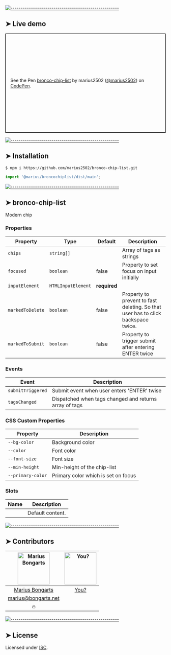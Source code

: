 
[![-----------------------------------------------------](https://raw.githubusercontent.com/andreasbm/readme/master/assets/lines/colored.png)](#live-demo)

## ➤ Live demo

<p class="codepen" data-height="311" data-theme-id="0" data-default-tab="html,result" data-user="marius2502" data-slug-hash="MMzboL" style="height: 311px; box-sizing: border-box; display: flex; align-items: center; justify-content: center; border: 2px solid; margin: 1em 0; padding: 1em;" data-pen-title="bronco-chip-list">
  <span>See the Pen <a target="_blank" href="https://codepen.io/marius2502/pen/MMzboL/">
  bronco-chip-list</a> by marius2502 (<a target="_blank" href="https://codepen.io/marius2502">@marius2502</a>)
  on <a target="_blank" href="https://codepen.io">CodePen</a>.</span>
</p>


[![-----------------------------------------------------](https://raw.githubusercontent.com/andreasbm/readme/master/assets/lines/colored.png)](#installation)

## ➤ Installation

```
$ npm i https://github.com/marius2502/bronco-chip-list.git
```

```javascript
import '@marius/broncochiplist/dist/main';
```



[![-----------------------------------------------------](https://raw.githubusercontent.com/andreasbm/readme/master/assets/lines/colored.png)](#bronco-chip-list)

## ➤ bronco-chip-list

Modern chip

### Properties

| Property         | Type               | Default      | Description                                      |
|------------------|--------------------|--------------|--------------------------------------------------|
| `chips`          | `string[]`         |              | Array of tags as strings                         |
| `focused`        | `boolean`          | false        | Property to set focus on input initially         |
| `inputElement`   | `HTMLInputElement` | **required** |                                                  |
| `markedToDelete` | `boolean`          | false        | Property to prevent to fast deleting. So that user has to click backspace twice. |
| `markedToSubmit` | `boolean`          | false        | Property to trigger submit after entering ENTER twice |

### Events

| Event             | Description                                      |
|-------------------|--------------------------------------------------|
| `submitTriggered` | Submit event when user enters 'ENTER' twise      |
| `tagsChanged`     | Dispatched when tags changed and returns array of tags |

### CSS Custom Properties

| Property          | Description                         |
|-------------------|-------------------------------------|
| `--bg-color`      | Background color                    |
| `--color`         | Font color                          |
| `--font-size`     | Font size                           |
| `--min-height`    | Min-height of the chip-list         |
| `--primary-color` | Primary color which is set on focus |

### Slots

| Name | Description      |
|------|------------------|
|      | Default content. |



[![-----------------------------------------------------](https://raw.githubusercontent.com/andreasbm/readme/master/assets/lines/colored.png)](#contributors)

## ➤ Contributors
	

| [<img alt="Marius Bongarts" src="https://avatars2.githubusercontent.com/u/38838885?s=460&v=4" width="100">](https://bongarts.net/) | [<img alt="You?" src="https://joeschmoe.io/api/v1/random" width="100">](https://github.com/andreasbm/readme/blob/master/CONTRIBUTING.md) |
|:--------------------------------------------------:|:--------------------------------------------------:|
| [Marius Bongarts](https://bongarts.net/)         | [You?](https://github.com/andreasbm/readme/blob/master/CONTRIBUTING.md) |
| [marius@bongarts.net](mailto:marius@bongarts.net) |                                                  |
| 🔥                                               |                                                  |



[![-----------------------------------------------------](https://raw.githubusercontent.com/andreasbm/readme/master/assets/lines/colored.png)](#license)

## ➤ License
	
Licensed under [ISC](https://opensource.org/licenses/ISC).